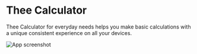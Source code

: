 # Thee Calculator
Thee Calculator for everyday needs helps you make basic calculations with a unique consistent experience on all your devices.

![App screenshot](https://theecal.com/img/cover.jpg)